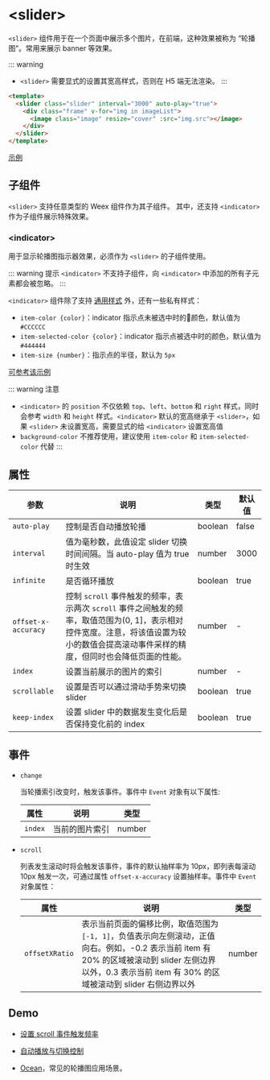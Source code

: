 # &lt;slider&gt;

`<slider>` 组件用于在一个页面中展示多个图片，在前端，这种效果被称为 “轮播图”。常用来展示 banner 等效果。

::: warning
- `<slider>` 需要显式的设置其宽高样式，否则在 H5 端无法渲染。
:::

```html
<template>
  <slider class="slider" interval="3000" auto-play="true">
    <div class="frame" v-for="img in imageList">
      <image class="image" resize="cover" :src="img.src"></image>
    </div>
  </slider>
</template>
```

[示例](http://dotwe.org/vue/2a27381ed04ba28e303cce5a55bbb6b8)

## 子组件

`<slider>` 支持任意类型的 Weex 组件作为其子组件。 其中，还支持 `<indicator>` 作为子组件展示特殊效果。

### &lt;indicator&gt;

用于显示轮播图指示器效果，必须作为 `<slider>` 的子组件使用。

::: warning 提示
`<indicator>` 不支持子组件，向 `<indicator>` 中添加的所有子元素都会被忽略。
:::

`<indicator>` 组件除了支持 [通用样式](/guide/common-styles.html) 外，还有一些私有样式：

* `item-color {color}`：indicator 指示点未被选中时的颜色，默认值为 `#CCCCCC`
* `item-selected-color {color}`：indicator 指示点被选中时的颜色，默认值为 `#444444`
* `item-size {number}`：指示点的半径，默认为 `5px`

[可参考该示例](http://dotwe.org/vue/00aff16c6c1c9e9c1209d2db70b94b24)

::: warning 注意
* `<indicator>` 的 `position` 不仅依赖 `top`、`left`、`bottom` 和 `right` 样式，同时会参考 `width` 和 `height` 样式。`<indicator>` 默认的宽高继承于 `<slider>`，如果 `<slider>` 未设置宽高，需要显式的给 `<indicator>` 设置宽高值
* `background-color` 不推荐使用，建议使用 `item-color` 和 `item-selected-color` 代替
:::

## 属性

| 参数        | 说明                | 类型   | 默认值 |
| ---------- | -------------      | -----  | ----- |
| `auto-play` | 控制是否自动播放轮播 | boolean | false |
| `interval` | 值为毫秒数，此值设定 slider 切换时间间隔。当 auto-play 值为 true 时生效 | number | 3000 |
| `infinite` | 是否循环播放 | boolean | true |
| `offset-x-accuracy` | 控制 `scroll` 事件触发的频率，表示两次 `scroll` 事件之间触发的频率，取值范围为(0, 1]，表示相对控件宽度。注意，将该值设置为较小的数值会提高滚动事件采样的精度，但同时也会降低页面的性能。 | number | - |
| `index` | 设置当前展示的图片的索引 | number | - |
| `scrollable` | 设置是否可以通过滑动手势来切换 slider | boolean | true |
| `keep-index` | 设置 slider 中的数据发生变化后是否保持变化前的 index | boolean | true |

## 事件

- `change`

  当轮播索引改变时，触发该事件。事件中 `Event` 对象有以下属性:

  | 属性        | 说明           | 类型   |
  | ---------- | ------------- | -----  |
  | `index` | 当前的图片索引 | number |

- `scroll`

  列表发生滚动时将会触发该事件，事件的默认抽样率为 10px，即列表每滚动 10px 触发一次，可通过属性 `offset-x-accuracy` 设置抽样率。事件中 `Event` 对象属性：

  | 属性        | 说明           | 类型   |
  | ---------- | ------------- | -----  |
  | `offsetXRatio` | 表示当前页面的偏移比例，取值范围为 `[-1, 1]`，负值表示向左侧滚动，正值向右。例如，-0.2 表示当前 item 有 20% 的区域被滚动到 slider 左侧边界以外，0.3 表示当前 item 有 30% 的区域被滚动到 slider 右侧边界以外 | number |

## Demo

- [设置 scroll 事件触发频率](http://dotwe.org/vue/00aff16c6c1c9e9c1209d2db70b94b24)
- [自动播放与切换控制](http://dotwe.org/vue/7c9c0f5cc6e4571a962b8f0cf627fab3)

- [Ocean](http://dotwe.org/vue/c851d5fe09e54709a6128dbc5bf74a6e)，常见的轮播图应用场景。

  <IPhoneImg imgSrc="https://img.alicdn.com/tfs/TB1YqM9n9zqK1RjSZFHXXb3CpXa-750-1334.gif" />
